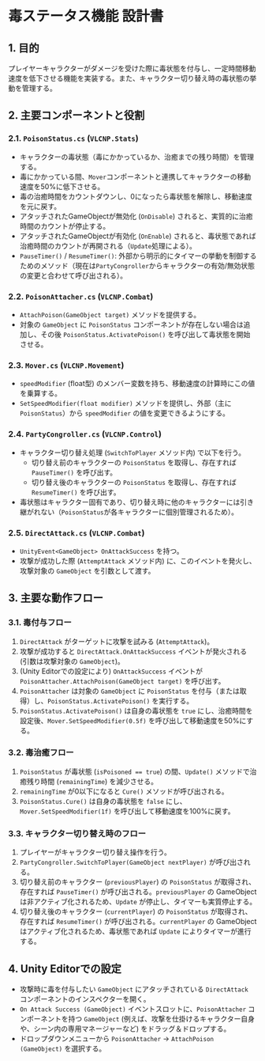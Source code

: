 # 毒ステータス機能 設計書

## 1. 目的

プレイヤーキャラクターがダメージを受けた際に毒状態を付与し、一定時間移動速度を低下させる機能を実装する。また、キャラクター切り替え時の毒状態の挙動を管理する。

## 2. 主要コンポーネントと役割

### 2.1. `PoisonStatus.cs` (`VLCNP.Stats`)
-   キャラクターの毒状態（毒にかかっているか、治癒までの残り時間）を管理する。
-   毒にかかっている間、`Mover`コンポーネントと連携してキャラクターの移動速度を50%に低下させる。
-   毒の治癒時間をカウントダウンし、0になったら毒状態を解除し、移動速度を元に戻す。
-   アタッチされたGameObjectが無効化 (`OnDisable`) されると、実質的に治癒時間のカウントが停止する。
-   アタッチされたGameObjectが有効化 (`OnEnable`) されると、毒状態であれば治癒時間のカウントが再開される（`Update`処理による）。
-   `PauseTimer()` / `ResumeTimer()`: 外部から明示的にタイマーの挙動を制御するためのメソッド（現在は`PartyCongroller`からキャラクターの有効/無効状態の変更と合わせて呼び出される）。

### 2.2. `PoisonAttacher.cs` (`VLCNP.Combat`)
-   `AttachPoison(GameObject target)` メソッドを提供する。
-   対象の `GameObject` に `PoisonStatus` コンポーネントが存在しない場合は追加し、その後 `PoisonStatus.ActivatePoison()` を呼び出して毒状態を開始させる。

### 2.3. `Mover.cs` (`VLCNP.Movement`)
-   `speedModifier` (float型) のメンバー変数を持ち、移動速度の計算時にこの値を乗算する。
-   `SetSpeedModifier(float modifier)` メソッドを提供し、外部（主に`PoisonStatus`）から `speedModifier` の値を変更できるようにする。

### 2.4. `PartyCongroller.cs` (`VLCNP.Control`)
-   キャラクター切り替え処理 (`SwitchToPlayer` メソッド内) で以下を行う。
    -   切り替え前のキャラクターの `PoisonStatus` を取得し、存在すれば `PauseTimer()` を呼び出す。
    -   切り替え後のキャラクターの `PoisonStatus` を取得し、存在すれば `ResumeTimer()` を呼び出す。
-   毒状態はキャラクター固有であり、切り替え時に他のキャラクターには引き継がれない（`PoisonStatus`が各キャラクターに個別管理されるため）。

### 2.5. `DirectAttack.cs` (`VLCNP.Combat`)
-   `UnityEvent<GameObject> OnAttackSuccess` を持つ。
-   攻撃が成功した際 (`AttemptAttack` メソッド内) に、このイベントを発火し、攻撃対象の `GameObject` を引数として渡す。

## 3. 主要な動作フロー

### 3.1. 毒付与フロー
1.  `DirectAttack` がターゲットに攻撃を試みる (`AttemptAttack`)。
2.  攻撃が成功すると `DirectAttack.OnAttackSuccess` イベントが発火される (引数は攻撃対象の `GameObject`)。
3.  (Unity Editorでの設定により) `OnAttackSuccess` イベントが `PoisonAttacher.AttachPoison(GameObject target)` を呼び出す。
4.  `PoisonAttacher` は対象の `GameObject` に `PoisonStatus` を付与（または取得）し、`PoisonStatus.ActivatePoison()` を実行する。
5.  `PoisonStatus.ActivatePoison()` は自身の毒状態を `true` にし、治癒時間を設定後、`Mover.SetSpeedModifier(0.5f)` を呼び出して移動速度を50%にする。

### 3.2. 毒治癒フロー
1.  `PoisonStatus` が毒状態 (`isPoisoned == true`) の間、`Update()` メソッドで治癒残り時間 (`remainingTime`) を減少させる。
2.  `remainingTime` が0以下になると `Cure()` メソッドが呼び出される。
3.  `PoisonStatus.Cure()` は自身の毒状態を `false` にし、`Mover.SetSpeedModifier(1f)` を呼び出して移動速度を100%に戻す。

### 3.3. キャラクター切り替え時のフロー
1.  プレイヤーがキャラクター切り替え操作を行う。
2.  `PartyCongroller.SwitchToPlayer(GameObject nextPlayer)` が呼び出される。
3.  切り替え前のキャラクター (`previousPlayer`) の `PoisonStatus` が取得され、存在すれば `PauseTimer()` が呼び出される。`previousPlayer` の GameObject は非アクティブ化されるため、`Update` が停止し、タイマーも実質停止する。
4.  切り替え後のキャラクター (`currentPlayer`) の `PoisonStatus` が取得され、存在すれば `ResumeTimer()` が呼び出される。`currentPlayer` の GameObject はアクティブ化されるため、毒状態であれば `Update` によりタイマーが進行する。

## 4. Unity Editorでの設定

-   攻撃時に毒を付与したい `GameObject` にアタッチされている `DirectAttack` コンポーネントのインスペクターを開く。
-   `On Attack Success (GameObject)` イベントスロットに、`PoisonAttacher` コンポーネントを持つ `GameObject` (例えば、攻撃を仕掛けるキャラクター自身や、シーン内の専用マネージャーなど) をドラッグ＆ドロップする。
-   ドロップダウンメニューから `PoisonAttacher` -> `AttachPoison (GameObject)` を選択する。 